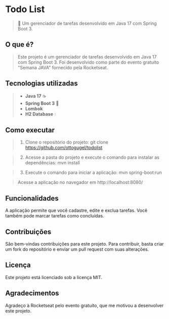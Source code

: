 # Todo List

> **🚀** Um gerenciador de tarefas desenvolvido em Java 17 com Spring Boot 3.

## O que é?

> Este projeto é um gerenciador de tarefas desenvolvido em Java 17 com Spring Boot 3. Foi desenvolvido como parte do evento gratuito "Semana JAVA" fornecido pela Rocketseat.

## Tecnologias utilizadas

> * **Java 17** ☕
> * **Spring Boot 3** 🌱
> * **Lombok**
> * **H2 Database** 💧

## Como executar

> 1. Clone o repositório do projeto:
git clone https://github.com/ottogugel/todolist

> 2. Acesse a pasta do projeto e execute o comando para instalar as dependências:
mvn install

> 3. Execute o comando para iniciar a aplicação:
mvn spring-boot:run

> Acesse a aplicação no navegador em http://localhost:8080/

## Funcionalidades
A aplicação permite que você cadastre, edite e exclua tarefas. Você também pode marcar tarefas como concluídas.

## Contribuições
São bem-vindas contribuições para este projeto. Para contribuir, basta criar um fork do repositório e enviar um pull request com suas alterações.

## Licença
Este projeto está licenciado sob a licença MIT.

## Agradecimentos
Agradeço à Rocketseat pelo evento gratuito, que me motivou a desenvolver este projeto.